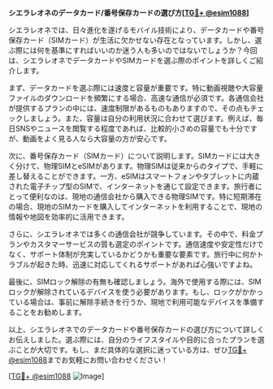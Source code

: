 **シエラレオネのデータカード/番号保存カードの選び方[[TG💪+ @esim1088](https://t.me/s/esim1088)]**

シエラレオネでは、日々進化を遂げるモバイル技術により、データカードや番号保存カード（SIMカード）が生活に欠かせない存在となっています。しかし、選ぶ際には何を基準にすればいいのか迷う人も多いのではないでしょうか？今回は、シエラレオネでデータカードやSIMカードを選ぶ際のポイントを詳しくご紹介します。

まず、データカードを選ぶ際には速度と容量が重要です。特に動画視聴や大容量ファイルのダウンロードを頻繁にする場合、高速な通信が必須です。各通信会社が提供するプランの中には、速度制限があるものもありますので、その点もチェックしましょう。また、容量は自分の利用状況に合わせて選びます。例えば、毎日SNSやニュースを閲覧する程度であれば、比較的小さめの容量でも十分ですが、動画をよく見る人なら大容量の方が安心です。

次に、番号保存カード（SIMカード）について説明します。SIMカードには大きく分けて、物理SIMとeSIMがあります。物理SIMは従来からのタイプで、手軽に差し替えることができます。一方、eSIMはスマートフォンやタブレットに内蔵された電子チップ型のSIMで、インターネットを通じて設定できます。旅行者にとって便利なのは、現地の通信会社から購入できる物理SIMです。特に短期滞在の場合、現地のSIMカードを購入してインターネットを利用することで、現地の情報や地図を効率的に活用できます。

さらに、シエラレオネでは多くの通信会社が競争しています。その中で、料金プランやカスタマーサービスの質も選定のポイントです。通信速度や安定性だけでなく、サポート体制が充実しているかどうかも重要な要素です。旅行中に何かトラブルが起きた時、迅速に対応してくれるサポートがあれば心強いですよね。

最後に、SIMロック解除の有無も確認しましょう。海外で使用する際には、SIMロックが解除されているデバイスを使う必要があります。もし、ロックがかかっている場合は、事前に解除手続きを行うか、現地で利用可能なデバイスを準備することをお勧めします。

以上、シエラレオネでのデータカードや番号保存カードの選び方について詳しくお伝えしました。選ぶ際には、自分のライフスタイルや目的に合ったプランを選ぶことが大切です。もし、まだ具体的な選択に迷っている方は、ぜひ[TG💪+ @esim1088](https://t.me/s/esim1088)までお気軽にお問い合わせください！

[[TG💪+ @esim1088](https://t.me/s/esim1088) ![Image](https://i.postimg.cc/Y0z9fWf4/image.png)]